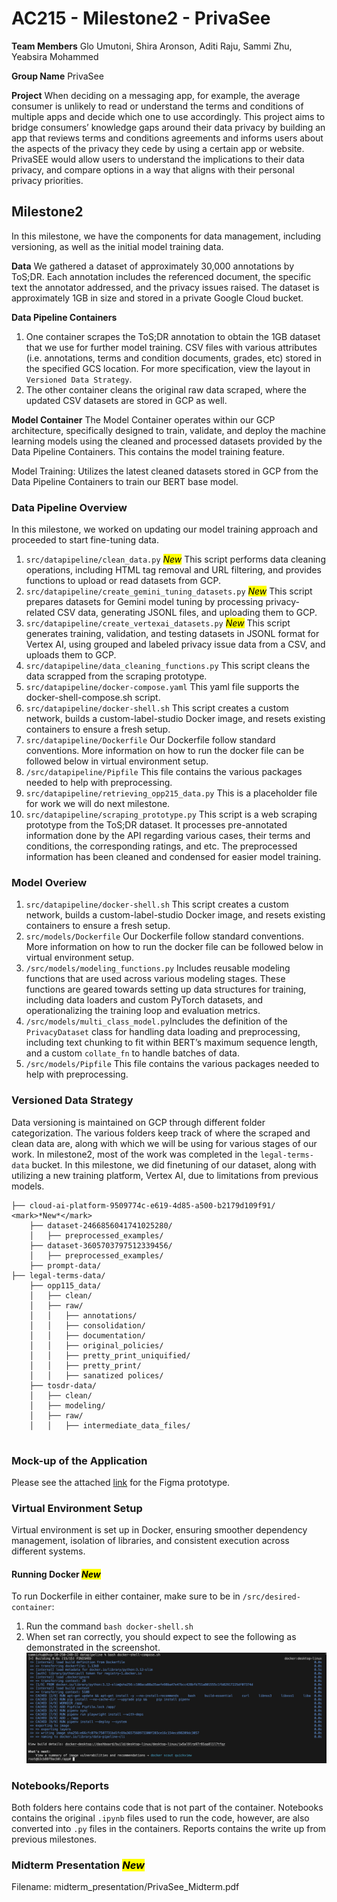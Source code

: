 # AC215 - Milestone2 - PrivaSee

**Team Members** Glo Umutoni, Shira Aronson, Aditi Raju, Sammi Zhu, Yeabsira Mohammed

**Group Name** PrivaSee

**Project** When deciding on a messaging app, for example, the average consumer is unlikely to read or understand the terms and conditions of multiple apps and decide which one to use accordingly. This project aims to bridge consumers’ knowledge gaps around their data privacy by building an app that reviews terms and conditions agreements and informs users about the aspects of the privacy they cede by using a certain app or website. PrivaSEE would allow users to understand the implications to their data privacy, and compare options in a way that aligns with their personal privacy priorities.

## Milestone2
In this milestone, we have the components for data management, including versioning, as well as the initial model training data. 

**Data** We gathered a dataset of approximately 30,000 annotations by ToS;DR. Each annotation includes the referenced document, the specific text the annotator addressed, and the privacy issues raised. The dataset is approximately 1GB in size and stored in a private Google Cloud bucket.

**Data Pipeline Containers** 
1. One container scrapes the ToS;DR annotation to obtain the 1GB dataset that we use for further model training. CSV files with various attributes (i.e. annotations, terms and condition documents, grades, etc) stored in the specified GCS location. For more specification, view the layout in `Versioned Data Strategy`. 
2. The other container cleans the original raw data scraped, where the updated CSV datasets are stored in GCP as well. 

**Model Container** 
The Model Container operates within our GCP architecture, specifically designed to train, validate, and deploy the machine learning models using the cleaned and processed datasets provided by the Data Pipeline Containers.  This contains the model training feature.

Model Training: Utilizes the latest cleaned datasets stored in GCP from the Data Pipeline Containers to train our BERT base model.

### Data Pipeline Overview
In this milestone, we worked on updating our model training approach and proceeded to start fine-tuning data. 
1. `src/datapipeline/clean_data.py` <mark>*New*</mark> This script performs data cleaning operations, including HTML tag removal and URL filtering, and provides functions to upload or read datasets from GCP.
2. `src/datapipeline/create_gemini_tuning_datasets.py` <mark>*New*</mark> This script prepares datasets for Gemini model tuning by processing privacy-related CSV data, generating JSONL files, and uploading them to GCP.
3. `src/datapipeline/create_vertexai_datasets.py` <mark>*New*</mark> This script generates training, validation, and testing datasets in JSONL format for Vertex AI, using grouped and labeled privacy issue data from a CSV, and uploads them to GCP. 
4. `src/datapipeline/data_cleaning_functions.py` This script cleans the data scrapped from the scraping prototype. 
5. `src/datapipeline/docker-compose.yaml` This yaml file supports the docker-shell-compose.sh script. 
6. `src/datapipeline/docker-shell.sh` This script creates a custom network, builds a custom-label-studio Docker image, and resets existing containers to ensure a fresh setup.
7. `src/datapipeline/Dockerfile` Our Dockerfile follow standard conventions. More information on how to run the docker file can be followed below in virtual environment setup. 
8. `/src/datapipeline/Pipfile` This file contains the various packages needed to help with preprocessing.
9. `src/datapipeline/retrieving_opp215_data.py` This is a placeholder file for work we will do next milestone. 
10. `src/datapipeline/scraping_prototype.py` This script is a web scraping prototype from the ToS;DR dataset. It processes pre-annotated information done by the API regarding various cases, their terms and conditions, the corresponding ratings, and etc. The preprocessed information has been cleaned and condensed for easier model training. 

### Model Overiew
1. `src/datapipeline/docker-shell.sh` This script creates a custom network, builds a custom-label-studio Docker image, and resets existing containers to ensure a fresh setup.
2. `src/models/Dockerfile` Our Dockerfile follow standard conventions. More information on how to run the docker file can be followed below in virtual environment setup. 
3. `/src/models/modeling_functions.py` Includes reusable modeling functions that are used across various modeling stages. These functions are geared towards setting up data structures for training, including data loaders and custom PyTorch datasets, and operationalizing the training loop and evaluation metrics.
4. `/src/models/multi_class_model.py`Includes the definition of the `PrivacyDataset` class for handling data loading and preprocessing, including text chunking to fit within BERT’s maximum sequence length, and a custom `collate_fn` to handle batches of data.
5. `/src/models/Pipfile` This file contains the various packages needed to help with preprocessing.

### Versioned Data Strategy
Data versioning is maintained on GCP through different folder categorization. The various folders keep track of where the scraped and clean data are, along with which we will be using for various stages of our work. In milestone2, most of the work was completed in the `legal-terms-data` bucket. In this milestone, we did finetuning of our dataset, along with utilizing a new training platform, Vertex AI, due to limitations from previous models. 
```
├── cloud-ai-platform-9509774c-e619-4d85-a500-b2179d109f91/ <mark>*New*</mark>
    ├── dataset-2466856041741025280/
    │   ├── preprocessed_examples/    
    ├── dataset-3605703797512339456/
    │   ├── preprocessed_examples/    
    ├── prompt-data/
├── legal-terms-data/
    ├── opp115_data/
    │   ├── clean/
    │   ├── raw/
    │   │   ├── annotations/        
    │   │   ├── consolidation/ 
    │   │   ├── documentation/ 
    │   │   ├── original_policies/    
    │   │   ├── pretty_print_uniquified/ 
    │   │   ├── pretty_print/
    │   │   ├── sanatized polices/          
    ├── tosdr-data/
    │   ├── clean/
    │   ├── modeling/
    │   ├── raw/
    │   │   ├── intermediate_data_files/ 
   
```

### Mock-up of the Application
Please see the attached [link](https://www.figma.com/proto/2vH2YvNCwrQwaWzuAyjBRf/Untitled?node-id=1-8&node-type=canvas&t=zR7ESBDVrApvzAjv-1&scaling=scale-down&content-scaling=fixed&page-id=0%3A1) for the Figma prototype.

### Virtual Environment Setup
Virtual environment is set up in Docker, ensuring smoother dependency management, isolation of libraries, and consistent execution across different systems.

#### Running Docker <mark>*New*</mark>
To run Dockerfile in either container, make sure to be in `/src/desired-container`:

1. Run the command `bash docker-shell.sh`
2. When set ran correctly, you should expect to see the following as demonstrated in the screenshot.
![Image](reports/docker-screenshot.png)


### Notebooks/Reports
Both folders here contains code that is not part of the container. Notebooks contains the original `.ipynb` files used to run the code, however, are also converted into `.py` files in the containers. Reports contains the write up from previous milestones. 

### Midterm Presentation <mark>*New*</mark>
Filename: midterm_presentation/PrivaSee_Midterm.pdf
